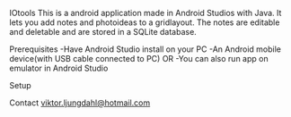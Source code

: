 IOtools
This is a android application made in Android Studios with Java. It lets you add notes and photoideas to a gridlayout. The notes are editable and deletable and are stored in a SQLite database.


Prerequisites
-Have Android Studio install on your PC
-An Android mobile device(with USB cable connected to PC)
OR
-You can also run app on emulator in Android Studio

Setup



Contact
viktor.ljungdahl@hotmail.com
